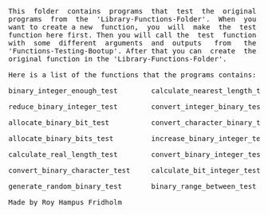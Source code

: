 
<pre>
This  folder  contains  programs  that  test  the  original
programs  from  the  'Library-Functions-Folder'.  When  you
want to create a new  function,  you  will  make  the  test
function here first. Then you will call the  test  function
with  some  different  arguments  and  outputs   from   the
'Functions-Testing-Bootup'. After that you can  create  the
original function in the 'Library-Functions-Folder'.

Here is a list of the functions that the programs contains:

binary_integer_enough_test        calculate_nearest_length_test

reduce_binary_integer_test        convert_integer_binary_test

allocate_binary_bit_test          convert_character_binary_test

allocate_binary_bits_test         increase_binary_integer_test

calculate_real_length_test        convert_binary_integer_test

convert_binary_character_test     calculate_bit_integer_test

generate_random_binary_test       binary_range_between_test

Made by Roy Hampus Fridholm
</pre>
